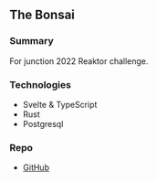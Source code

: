 ## The Bonsai

### Summary

For junction 2022 Reaktor challenge.

### Technologies

- Svelte & TypeScript
- Rust
- Postgresql

### Repo

- [GitHub](https://github.com/funnicus/junction-2022-bonsai-app)
